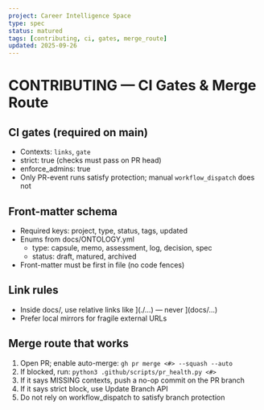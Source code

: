 ```yaml
---
project: Career Intelligence Space
type: spec
status: matured
tags: [contributing, ci, gates, merge_route]
updated: 2025-09-26
---
```

# CONTRIBUTING — CI Gates & Merge Route

## CI gates (required on main)
- Contexts: `links`, `gate`
- strict: true (checks must pass on PR head)
- enforce_admins: true
- Only PR-event runs satisfy protection; manual `workflow_dispatch` does not

## Front-matter schema
- Required keys: project, type, status, tags, updated
- Enums from docs/ONTOLOGY.yml
  - type: capsule, memo, assessment, log, decision, spec
  - status: draft, matured, archived
- Front-matter must be first in file (no code fences)

## Link rules
- Inside docs/, use relative links like ](./...) — never ](docs/...)
- Prefer local mirrors for fragile external URLs

## Merge route that works
1. Open PR; enable auto-merge: `gh pr merge <#> --squash --auto`
2. If blocked, run: `python3 .github/scripts/pr_health.py <#>`
3. If it says MISSING contexts, push a no-op commit on the PR branch
4. If it says strict block, use Update Branch API
5. Do not rely on workflow_dispatch to satisfy branch protection
